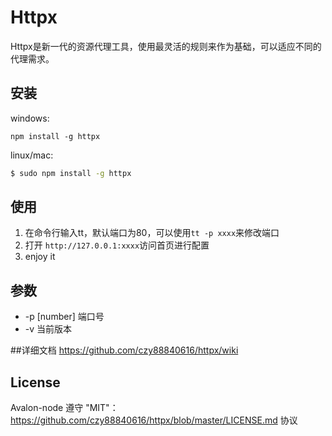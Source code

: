 # Httpx

Httpx是新一代的资源代理工具，使用最灵活的规则来作为基础，可以适应不同的代理需求。

## 安装

windows:
```
npm install -g httpx
```
linux/mac:
```bash
$ sudo npm install -g httpx
```

## 使用
1. 在命令行输入tt，默认端口为80，可以使用```tt -p xxxx```来修改端口
2. 打开 ```http://127.0.0.1:xxxx```访问首页进行配置
3. enjoy it

## 参数

 * -p [number] 端口号
 * -v 当前版本

##详细文档
https://github.com/czy88840616/httpx/wiki

## License
Avalon-node 遵守 "MIT"：https://github.com/czy88840616/httpx/blob/master/LICENSE.md 协议
